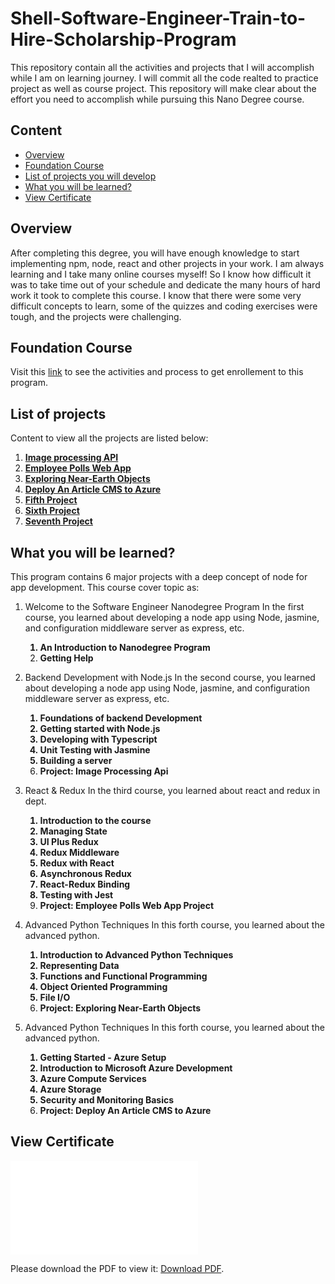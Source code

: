 # Shell-Software-Engineer-Train-to-Hire-Scholarship-Program
This repository contain all the activities and projects that I will accomplish while I am on learning journey.
I will commit all the code realted to practice project as well as course project. This repository will make clear about the effort you need to accomplish while pursuing this Nano Degree course.


## Content 

- [Overview](#overview)
- [Foundation Course](#foundation-course)
- [List of projects you will develop](#list-of-projects)
- [What you will be learned?](#what-you-will-be-learned)
- [View Certificate](#view-certificate)


## Overview
After completing this degree, you will have enough knowledge to start implementing npm, node, react and other projects in your work. I am always learning and I take many online courses myself! So I know how difficult it was to take time out of your schedule and dedicate the many hours of hard work it took to complete this course. I know that there were some very difficult concepts to learn, some of the quizzes and coding exercises were tough, and the projects were challenging. 

## Foundation Course
Visit this [link](https://github.com/asharn/4-months-software-engineer-for-shell#4-months-software-engineer-for-shell-scholarship-nanodegree-program) to see the activities and process to get enrollement to this program.


## List of projects
Content to view all the projects are listed below:
  1. [**Image processing API**](https://github.com/asharn/Shell-Software-Engineer-Train-to-Hire-Scholarship-Program/tree/main/image-processing-api#readme)
  2. [**Employee Polls Web App**](https://github.com/asharn/Shell-Software-Engineer-Train-to-Hire-Scholarship-Program/tree/main/employee-polls-web-app#readme)
  3. [**Exploring Near-Earth Objects**](https://github.com/asharn/Shell-Software-Engineer-Train-to-Hire-Scholarship-Program/tree/main/near-earth-objects#readme)
  4. [**Deploy An Article CMS to Azure**](https://github.com/asharn/Shell-Software-Engineer-Train-to-Hire-Scholarship-Program/blob/main/deploy-an-article-cms-to-azure#readme)
  5. [**Fifth Project**]()
  6. [**Sixth Project**]()
  7. [**Seventh Project**]()


## What you will be learned?
This program contains 6 major projects with a deep concept of node for app development. This course cover topic as:

  1. Welcome to the Software Engineer Nanodegree Program
    In the first course, you learned about developing a node app using Node, jasmine, and configuration middleware server as express, etc.
    <strong>
      1. An Introduction to Nanodegree Program
      2. Getting Help
    </strong>

  2. Backend Development with Node.js
    In the second course, you learned about developing a node app using Node, jasmine, and configuration middleware server as express, etc.
    <strong>
      1. Foundations of backend Development
      2. Getting started with Node.js
      3. Developing with Typescript
      4. Unit Testing with Jasmine
      5. Building a server
      6. Project: Image Processing Api
    </strong>

  3. React & Redux
    In the third course, you learned about react and redux in dept.
    <strong>
      1. Introduction to the course
      2. Managing State
      3. UI Plus Redux
      4. Redux Middleware
      5. Redux with React
      6. Asynchronous Redux
      7. React-Redux Binding
      8. Testing with Jest
      9. Project: Employee Polls Web App Project
    </strong>

  4. Advanced Python Techniques
   In this forth course, you learned about the advanced python.
    <strong>
      1. Introduction to Advanced Python Techniques
      2. Representing Data
      3. Functions and Functional Programming
      4. Object Oriented Programming
      5. File I/O
      6. Project: Exploring Near-Earth Objects
    </strong>

  5. Advanced Python Techniques
   In this forth course, you learned about the advanced python.
    <strong>
      1. Getting Started - Azure Setup
      2. Introduction to Microsoft Azure Development
      3. Azure Compute Services
      4. Azure Storage
      5. Security and Monitoring Basics
      6. Project: Deploy An Article CMS to Azure
    </strong>

## View Certificate
   <object data="certificate.pdf" type="application/pdf" width="700px" height="700px">
    <embed src="certificate.pdf">
        <p>Please download the PDF to view it: <a href="certificate.pdf">Download PDF</a>.</p>
    </embed>
   </object>